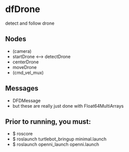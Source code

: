dfDrone
=======

detect and follow drone

## Nodes
- (camera)
- startDrone <--> detectDrone
- centerDrone
- moveDrone
- (cmd_vel_mux)

## Messages
- DFDMessage
- but these are really just done with Float64MultiArrays

## Prior to running, you must:
- $ roscore
- $ roslaunch turtlebot_bringup minimal.launch
- $ roslaunch openni_launch openni.launch
